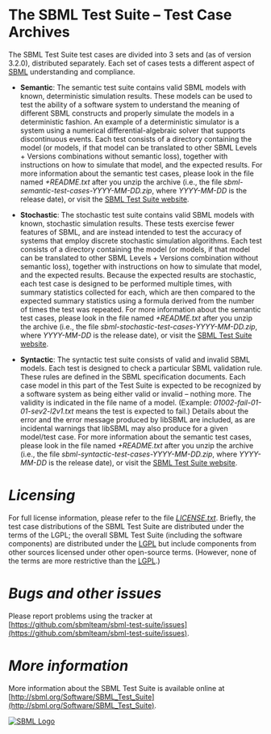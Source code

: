 **The SBML Test Suite – Test Case Archives**
======================================================================

The SBML Test Suite test cases are divided into 3 sets and (as of version 3.2.0), distributed separately.  Each set of cases tests a different aspect of [SBML](http://sbml.org/Documents/Specifications) understanding and compliance.

* **Semantic**: The semantic test suite contains valid SBML models with known, deterministic simulation results.  These models can be used to test the ability of a software system to understand the meaning of different SBML constructs and properly simulate the models in a deterministic fashion.  An example of a deterministic simulator is a system using a numerical differential-algebraic solver that supports discontinuous events.  Each test consists of a directory containing the model (or models, if that model can be translated to other SBML Levels + Versions combinations without semantic loss), together with instructions on how to simulate that model, and the expected results.  For more information about the semantic test cases, please look in the file named _+README.txt_ after you unzip the archive (i.e., the file _sbml-semantic-test-cases-YYYY-MM-DD.zip_, where _YYYY-MM-DD_ is the release date), or visit the [SBML Test Suite website](http://sbml.org/Software/SBML_Test_Suite).

* **Stochastic**: The stochastic test suite contains valid SBML models with known, stochastic simulation results.  These tests exercise fewer features of SBML, and are instead intended to test the accuracy of systems that employ discrete stochastic simulation algorithms.  Each test consists of a directory containing the model (or models, if that model can be translated to other SBML Levels + Versions combination without semantic loss), together with instructions on how to simulate that model, and the expected results.  Because the expected results are stochastic, each test case is designed to be performed multiple times, with summary statistics collected for each, which are then compared to the expected summary statistics using a formula derived from the number of times the test was repeated.  For more information about the semantic test cases, please look in the file named _+README.txt_ after you unzip the archive (i.e., the file _sbml-stochastic-test-cases-YYYY-MM-DD.zip_, where _YYYY-MM-DD_ is the release date), or visit the [SBML Test Suite website](http://sbml.org/Software/SBML_Test_Suite).

* **Syntactic**: The syntactic test suite consists of valid and invalid SBML models.  Each test is designed to check a particular SBML validation rule.  These rules are defined in the SBML specification documents.  Each case model in this part of the Test Suite is expected to be recognized by a software system as being either valid or invalid – nothing more.  The validity is indicated in the file name of a model.  (Example: _01002-fail-01-01-sev2-l2v1.txt_ means the test is expected to fail.)  Details about the error and the error message produced by libSBML are included, as are incidental warnings that libSBML may also produce for a given model/test case.  For more information about the semantic test cases, please look in the file named _+README.txt_ after you unzip the archive (i.e., the file _sbml-syntactic-test-cases-YYYY-MM-DD.zip_, where _YYYY-MM-DD_ is the release date), or visit the [SBML Test Suite website](http://sbml.org/Software/SBML_Test_Suite).

_Licensing_
======================================================================

For full license information, please refer to the file [_LICENSE.txt_](_LICENSE.txt_).  Briefly, the test case distributions of the SBML Test Suite are distributed under the terms of the LGPL; the overall SBML Test Suite (including the software components) are distributed under the [LGPL](https://www.gnu.org/licenses/old-licenses/lgpl-2.1.en.html) but include components from other sources licensed under other open-source terms.  (However, none of the terms are more restrictive than the [LGPL](https://www.gnu.org/licenses/old-licenses/lgpl-2.1.en.html).)

_Bugs and other issues_
======================================================================

Please report problems using the tracker at [https://github.com/sbmlteam/sbml-test-suite/issues](https://github.com/sbmlteam/sbml-test-suite/issues).

_More information_
======================================================================

More information about the SBML Test Suite is available online at
[http://sbml.org/Software/SBML_Test_Suite](http://sbml.org/Software/SBML_Test_Suite).

[![SBML Logo](http://sbml.org/images/8/82/Official-sbml-supported-70.jpg)](http://sbml.org)


